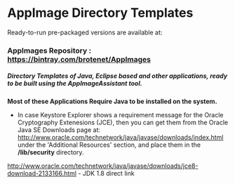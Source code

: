 # AppImage Directory Templates

Ready-to-run pre-packaged versions are available at:
### AppImages Repository : https://bintray.com/brotenet/AppImages

##### Directory Templates of Java, Eclipse based and other applications, ready to be built using the _AppImageAssistant_ tool.

**Most of these Applications Require Java to be installed on the system.**

* In case Keystore Explorer shows a requirement message for the Oracle Cryptography Extenesions (JCE), then you can get them from the Oracle Java SE Downloads page at: http://www.oracle.com/technetwork/java/javase/downloads/index.html under the 'Additional Resources' section, and place them in the  **<java-home>/lib/security** directory.

http://www.oracle.com/technetwork/java/javase/downloads/jce8-download-2133166.html - JDK 1.8 direct link
